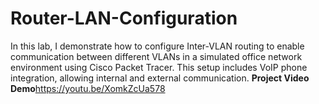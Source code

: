# Router-LAN-Configuration
In this lab, I demonstrate how to configure Inter-VLAN routing to enable communication between different VLANs in a simulated office network environment using Cisco Packet Tracer. This setup includes VoIP phone integration, allowing internal and external communication.
<b>Project Video Demo</b>https://youtu.be/XomkZcUa578
